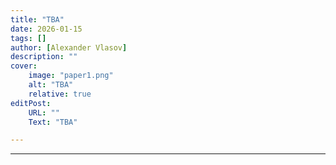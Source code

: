 ```yaml
---
title: "TBA" 
date: 2026-01-15
tags: []
author: [Alexander Vlasov]
description: "" 
cover:
    image: "paper1.png"
    alt: "TBA"
    relative: true
editPost:
    URL: ""
    Text: "TBA"

---
```


---

